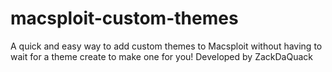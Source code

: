 # macsploit-custom-themes

A quick and easy way to add custom themes to Macsploit without having to wait for a theme create to make one for you! 
Developed by ZackDaQuack
